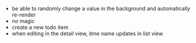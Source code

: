 
- be able to randomly change a value in the background and automatically re-render
- no magic
- create a new todo item
- when editing in the detail view, itme name updates in list view